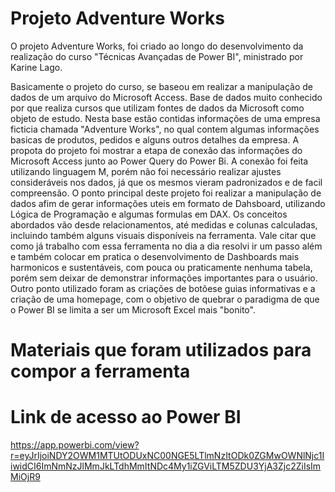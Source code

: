 # Projeto Adventure Works

O projeto Adventure Works, foi criado ao longo do desenvolvimento da realização do curso "Técnicas Avançadas de Power BI", ministrado por Karine Lago.

Basicamente o projeto do curso, se baseou em realizar a manipulação de dados de um arquivo do Microsoft Access. Base de dados muito conhecido por que realiza cursos que utilizam fontes de dados da Microsoft como objeto de estudo. Nesta base estão contidas informações de uma empresa ficticia chamada "Adventure Works", no qual contem algumas informações basicas de produtos, pedidos e alguns outros detalhes da empresa.
A propota do projeto foi mostrar a etapa de conexão das informações do Microsoft Access junto ao Power Query do Power Bi. A conexão foi feita utilizando linguagem M, porém não foi necessário realizar ajustes consideráveis nos dados, já que os mesmos vieram padronizados e de facil compreensão.
O ponto principal deste projeto foi realizar a manipulação de dados afim de gerar informações uteis em formato de Dahsboard, utilizando Lógica de Programação e algumas formulas em DAX. Os conceitos abordados vão desde relacionamentos, até medidas e colunas calculadas, incluindo também alguns visuais disponíveis na ferramenta. 
Vale citar que como já trabalho com essa ferramenta no dia a dia resolvi ir um passo além e também colocar em pratica o desenvolvimento de Dashboards mais harmonicos e sustentáveis, com pouca ou praticamente nenhuma tabela, porém sem deixar de demonstrar informações importantes para o usuário. Outro ponto utilizado foram as criações de botõese guias informativas e a criação de uma homepage, com o objetivo de quebrar o paradigma de que o Power BI se limita a ser um Microsoft Excel mais "bonito".

# Materiais que foram utilizados para compor a ferramenta


# Link de acesso ao Power BI
https://app.powerbi.com/view?r=eyJrIjoiNDY2OWM1MTUtODUxNC00NGE5LTlmNzItODk0ZGMwOWNlNjc1IiwidCI6ImNmNzJlMmJkLTdhMmItNDc4My1iZGViLTM5ZDU3YjA3Zjc2ZiIsImMiOjR9
